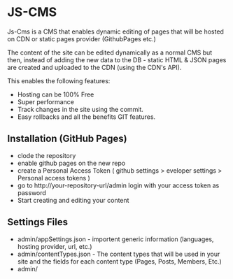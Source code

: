 # JS-CMS
Js-Cms is a CMS that enables dynamic editing of pages that will be hosted on CDN or static pages provider (GithubPages etc.)

The content of the site can be edited dynamically as a normal CMS but then, instead of adding the new data to the DB - static HTML & JSON pages are created and uploaded to the CDN (using the CDN's API).

This enables the following features: 
* Hosting can be 100% Free  
* Super performance
* Track changes in the site using the commit.
* Easy rollbacks and all the benefits GIT features.


## Installation (GitHub Pages)
* clode the repository
* enable github pages on the new repo
* create a Personal Access Token ( github settings > eveloper settings > Personal access tokens )
* go to http://your-repository-url/admin login with your access token as password
* Start creating and editing your content

## Settings Files 
* admin/appSettings.json - importent generic information (languages, hosting provider, url, etc.)
* admin/contentTypes.json - The content types that will be used in your site and the fields for each content type (Pages, Posts, Members, Etc.) 
* admin/
